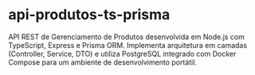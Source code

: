 # api-produtos-ts-prisma
API REST de Gerenciamento de Produtos desenvolvida em Node.js com TypeScript, Express e Prisma ORM. Implementa arquitetura em camadas (Controller, Service, DTO) e utiliza PostgreSQL integrado com Docker Compose para um ambiente de desenvolvimento portátil.
